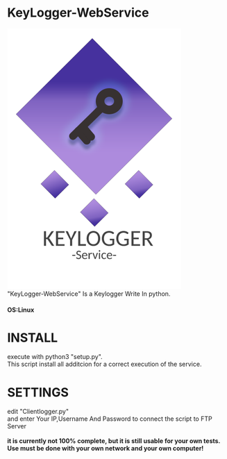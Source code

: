 # KeyLogger-WebService
![alt text](https://github.com/0xFreddox/KeyLogger-WebService/blob/main/static/logo.png)
<br>
"KeyLogger-WebService" Is a Keylogger Write In python. 
<br>
<h4>OS:Linux</h4>
<h1>INSTALL</h1>
execute with python3 "setup.py".
<br>
This script install all additcion for a correct execution of the service.
<h1>SETTINGS</h1>
edit "Clientlogger.py" 
<br>
and enter Your IP,Username And Password to connect the script to FTP Server
<br>
<br>
<strong>it is currently not 100% complete, but it is still usable for your own tests.</Strong>
<br>
<strong>Use must be done with your own network and your own computer!</strong>
